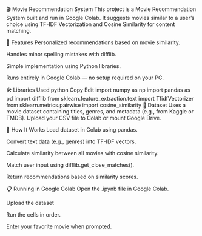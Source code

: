 🎬 Movie Recommendation System
This project is a Movie Recommendation System built and run in Google Colab. It suggests movies similar to a user’s choice using TF-IDF Vectorization and Cosine Similarity for content matching.

📌 Features
Personalized recommendations based on movie similarity.

Handles minor spelling mistakes with difflib.

Simple implementation using Python libraries.

Runs entirely in Google Colab — no setup required on your PC.

🛠️ Libraries Used
python
Copy
Edit
import numpy as np
import pandas as pd
import difflib
from sklearn.feature_extraction.text import TfidfVectorizer
from sklearn.metrics.pairwise import cosine_similarity
📂 Dataset
Uses a movie dataset containing titles, genres, and metadata (e.g., from Kaggle or TMDB). Upload your CSV file to Colab or mount Google Drive.

🚀 How It Works
Load dataset in Colab using pandas.

Convert text data (e.g., genres) into TF-IDF vectors.

Calculate similarity between all movies with cosine similarity.

Match user input using difflib.get_close_matches().

Return recommendations based on similarity scores.

📋 Running in Google Colab
Open the .ipynb file in Google Colab.

Upload the dataset

Run the cells in order.

Enter your favorite movie when prompted.
